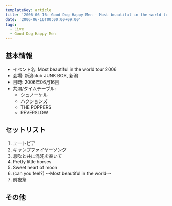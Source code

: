 ```yaml
---
templateKey: article
title: '2006-06-16: Good Dog Happy Men - Most beautiful in the world tour 2006 at 新潟club JUNK BOX'
date: '2006-06-16T00:00:00+09:00'
tags:
  - Live
  - Good Dog Happy Men
---
```

## 基本情報

* イベント名: Most beautiful in the world tour 2006
* 会場: 新潟club JUNK BOX, 新潟
* 日時: 2006年06月16日
* 共演/タイムテーブル:
  * シュノーケル
  * ハクションズ
  * THE POPPERS
  * REVERSLOW

## セットリスト

1. ユートピア
1. キャンプファイヤーソング
1. 息吹と共に混沌を裂いて
1. Pretty little horses
1. Sweet heart of moon
1. (can you feel?) ～Most beautiful in the world～
1. 前夜祭

## その他

